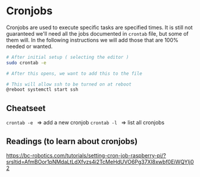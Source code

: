 # Cronjobs

Cronjobs are used to execute specific tasks are specified times. It is still not guaranteed we'll need all the jobs documented in `crontab` file, but some of them will. In the following instructions we will add those that are 100% needed or wanted.

```bash
# After initial setup ( selecting the editor )
sudo crontab -e

# After this opens, we want to add this to the file

# This will allow ssh to be turned on at reboot
@reboot systemctl start ssh
```

## Cheatseet

`crontab -e ` => add a new cronjob
`crontab -l ` => list all cronjobs

## Readings (to learn about cronjobs)

https://bc-robotics.com/tutorials/setting-cron-job-raspberry-pi/?srsltid=AfmBOor1pNMdaLtLdXfvzs4i2TcMeHdUVO6Pg37Xl8xwbf0EiWQYIj02

